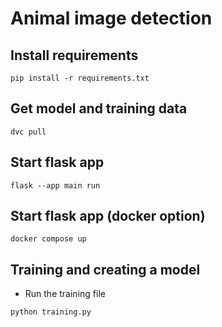 
# Animal image detection


## Install requirements
```shell
pip install -r requirements.txt
```

## Get model and training data
```shell
dvc pull
```

## Start flask app
```shell
flask --app main run
```

## Start flask app (docker option)
```shell
docker compose up
```

## Training and creating a model

- Run the training file
```shell
python training.py
```
